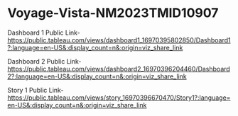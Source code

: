 # Voyage-Vista-NM2023TMID10907


Dashboard 1 Public Link-https://public.tableau.com/views/dashboard1_16970395802850/Dashboard1?:language=en-US&:display_count=n&:origin=viz_share_link

Dashboard 2 Public Link-https://public.tableau.com/views/dashboard2_16970396204460/Dashboard2?:language=en-US&:display_count=n&:origin=viz_share_link

Story 1 Public Link-https://public.tableau.com/views/story_16970396670470/Story1?:language=en-US&:display_count=n&:origin=viz_share_link

